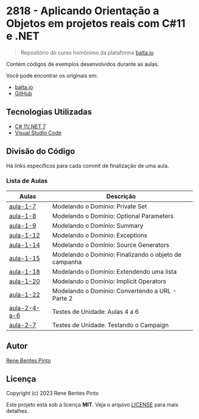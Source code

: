 # 2818 - Aplicando Orientação a Objetos em projetos reais com C#11 e .NET

> Repositório do curso homônimo da plataforma [balta.io](https://balta.io)

Contém códigos de exemplos desenvolvidos durante as aulas.

Você pode encontrar os originais em:

- [balta.io](https://balta.io/cursos/aplicando-orientacao-a-objetos-em-projetos-reais-com-csharp-11-e-dotnet-7)
- [GitHub](https://github.com/balta-io/2818)

## Tecnologias Utilizadas

- [C# 11/.NET 7](https://dot.net)
- [Visual Studio Code](https://code.visualstudio.com)

## Divisão do Código

Há links específicos para cada commit de finalização de uma aula.

### Lista de Aulas

| Aulas                                | Descrição                                             |
| ------------------------------------ | ----------------------------------------------------- |
| [aula-1-7](../../commit/5d76479)     | Modelando o Domínio: Private Set                      |
| [aula-1-8](../../commit/c4e9cfc)     | Modelando o Domínio: Optional Parameters              |
| [aula-1-9](../../commit/7213383)     | Modelando o Domínio: Summary                          |
| [aula-1-12](../../commit/c797e97)    | Modelando o Domínio: Exceptions                       |
| [aula-1-14](../../commit/7d33ed1)    | Modelando o Domínio: Source Generators                |
| [aula-1-15](../../commit/e801338)    | Modelando o Domínio: Finalizando o objeto de campanha |
| [aula-1-18](../../commit/2914841)    | Modelando o Domínio: Extendendo uma lista             |
| [aula-1-20](../../commit/89d0bfa)    | Modelando o Domínio: Implicit Operators               |
| [aula-1-22](../../commit/9874014)    | Modelando o Domínio: Convertendo a URL - Parte 2      |
| [aula-2-4-a-6](../../commit/b1aa8cf) | Testes de Unidade: Aulas 4 a 6                        |
| [aula-2-7](../../commit/e3e68e6)     | Testes de Unidade: Testando o Campaign                |

## Autor

[Rene Bentes Pinto](http://github.com/renebentes)

## Licença

Copyright (c) 2023 Rene Bentes Pinto

Este projeto está sob a licença **MIT**. Veja o arquivo [LICENSE](LICENSE) para mais detalhes.
